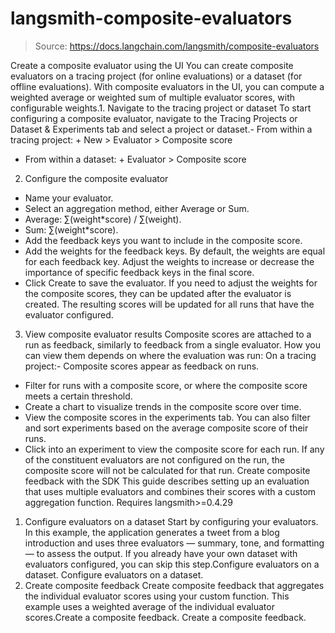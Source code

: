 # langsmith-composite-evaluators

> Source: https://docs.langchain.com/langsmith/composite-evaluators

Create a composite evaluator using the UI
You can create composite evaluators on a tracing project (for online evaluations) or a dataset (for offline evaluations). With composite evaluators in the UI, you can compute a weighted average or weighted sum of multiple evaluator scores, with configurable weights.1. Navigate to the tracing project or dataset
To start configuring a composite evaluator, navigate to the Tracing Projects or Dataset & Experiments tab and select a project or dataset.- From within a tracing project: + New > Evaluator > Composite score
- From within a dataset: + Evaluator > Composite score
2. Configure the composite evaluator
- Name your evaluator.
- Select an aggregation method, either Average or Sum.
- Average: ∑(weight*score) / ∑(weight).
- Sum: ∑(weight*score).
- Add the feedback keys you want to include in the composite score.
- Add the weights for the feedback keys. By default, the weights are equal for each feedback key. Adjust the weights to increase or decrease the importance of specific feedback keys in the final score.
- Click Create to save the evaluator.
If you need to adjust the weights for the composite scores, they can be updated after the evaluator is created. The resulting scores will be updated for all runs that have the evaluator configured.
3. View composite evaluator results
Composite scores are attached to a run as feedback, similarly to feedback from a single evaluator. How you can view them depends on where the evaluation was run: On a tracing project:- Composite scores appear as feedback on runs.
- Filter for runs with a composite score, or where the composite score meets a certain threshold.
- Create a chart to visualize trends in the composite score over time.
- View the composite scores in the experiments tab. You can also filter and sort experiments based on the average composite score of their runs.
- Click into an experiment to view the composite score for each run.
If any of the constituent evaluators are not configured on the run, the composite score will not be calculated for that run.
Create composite feedback with the SDK
This guide describes setting up an evaluation that uses multiple evaluators and combines their scores with a custom aggregation function. Requires langsmith>=0.4.29
1. Configure evaluators on a dataset
Start by configuring your evaluators. In this example, the application generates a tweet from a blog introduction and uses three evaluators — summary, tone, and formatting — to assess the output. If you already have your own dataset with evaluators configured, you can skip this step.Configure evaluators on a dataset.
Configure evaluators on a dataset.
2. Create composite feedback
Create composite feedback that aggregates the individual evaluator scores using your custom function. This example uses a weighted average of the individual evaluator scores.Create a composite feedback.
Create a composite feedback.